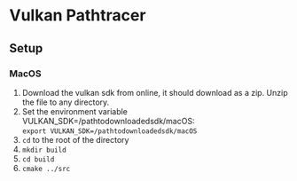 # Vulkan Pathtracer

## Setup

### MacOS

1. Download the vulkan sdk from online, it should download as a zip. Unzip the file to any directory.
2. Set the environment variable VULKAN_SDK=/pathtodownloadedsdk/macOS: <br/>
`export VULKAN_SDK=/pathtodownloadedsdk/macOS`
3. `cd` to the root of the directory
4. `mkdir build`
5. `cd build`
6. `cmake ../src`